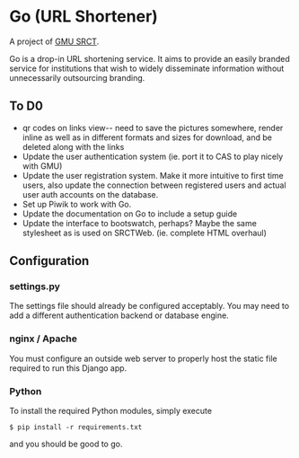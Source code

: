 # Go (URL Shortener)

A project of [GMU SRCT](http://srct.gmu.edu).

Go is a drop-in URL shortening service. It aims to provide an easily
branded service for institutions that wish to widely disseminate
information without unnecessarily outsourcing branding.

## To D0
* qr codes on links view-- need to save the pictures somewhere, render
    inline as well as in different formats and sizes for download, and be
    deleted along with the links
* Update the user authentication system (ie. port it to CAS to play nicely
    with GMU)
* Update the user registration system. Make it more intuitive to first time
    users, also update the connection between registered users and actual
    user auth accounts on the database.
* Set up Piwik to work with Go.
* Update the documentation on Go to include a setup guide
* Update the interface to bootswatch, perhaps? Maybe the same stylesheet as
    is used on SRCTWeb. (ie. complete HTML overhaul)

## Configuration

### settings.py

The settings file should already be configured acceptably. You may need to
add a different authentication backend or database engine.

### nginx / Apache

You must configure an outside web server to properly host the static file
required to run this Django app.

### Python

To install the required Python modules, simply execute

```
$ pip install -r requirements.txt
```

and you should be good to go.
